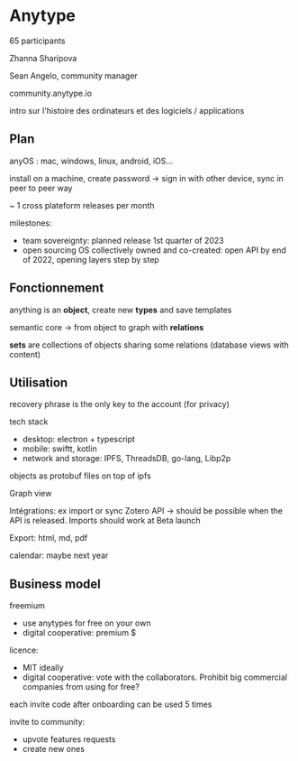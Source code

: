 # Anytype

65 participants

Zhanna Sharipova

Sean Angelo, community manager

community.anytype.io



intro sur l'histoire des ordinateurs et des logiciels / applications

## Plan

anyOS : mac, windows, linux, android, iOS...

install on a machine, create password → sign in with other device, sync in peer to peer way

~ 1 cross plateform releases per month

milestones:

- team sovereignty: planned release 1st quarter of 2023
- open sourcing OS collectively owned and co-created: open API by end of 2022, opening layers step by step

## Fonctionnement

anything is an **object**, create new **types** and save templates

semantic core → from object to graph with **relations**

**sets** are collections of objects sharing some relations (database views with content)

## Utilisation

recovery phrase is the only key to the account (for privacy)

tech stack

- desktop: electron + typescript
- mobile: swiftt, kotlin
- network and storage: IPFS, ThreadsDB, go-lang, Libp2p <!-- à rechercher-->

objects as protobuf files on top of ipfs

Graph view

Intégrations: ex import or sync Zotero API → should be possible when the API is released. Imports should work at Beta launch

Export: html, md, pdf <!-- pas de csv??-->

calendar: maybe next year

## Business model

freemium

- use anytypes for free on your own
- digital cooperative: premium $ 

licence: 

- MIT ideally
- digital cooperative: vote with the collaborators. Prohibit big commercial companies from using for free? 

each invite code after onboarding can be used 5 times

invite to community: 

- upvote features requests 
- create new ones